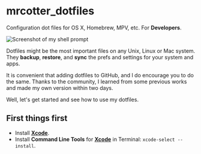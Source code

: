 # mrcotter_dotfiles
Configuration dot files for OS X, Homebrew, MPV, etc. For **Developers**.

![Screenshot of my shell prompt](http://i.imgur.com/BAhLxy7.png)

Dotfiles might be the most important files on any Unix, Linux or Mac system. They **backup**, **restore**, and **sync** the prefs and settings for your system and apps.

It is convenient that adding dotfiles to GitHub, and I do encourage you to do the same. Thanks to the community, I learned from some previous works and made my own version within two days.

Well, let's get started and see how to use my dotfiles.

## First things first

* Install **[Xcode](https://itunes.apple.com/au/app/xcode/id497799835?mt=12)**.
* Install **Command Line Tools** for **[Xcode](https://itunes.apple.com/au/app/xcode/id497799835?mt=12)** in Terminal: `xcode-select --install`.

